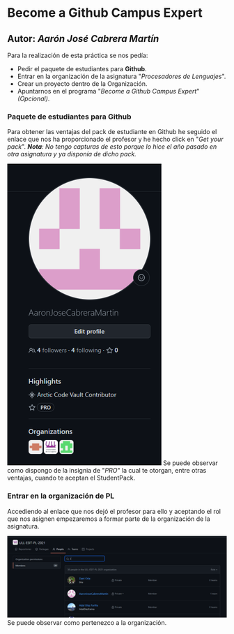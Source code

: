 # Become a Github Campus Expert

## **Autor**: _Aarón José Cabrera Martín_

Para la realización de esta práctica se nos pedía:
- Pedir el paquete de estudiantes para **Github**.
- Entrar en la organización de la asignatura "_Procesadores de Lenguajes_".
- Crear un proyecto dentro de la Organización.
- Apuntarnos en el programa "_Become a Github Campus Expert_" _(Opcional)_.


### Paquete de estudiantes para Github
Para obtener las ventajas del pack de estudiante en Github he seguido el enlace que nos ha proporcionado el profesor y he hecho click en "_Get your pack_". 
_**Nota**: No tengo capturas de esto porque lo hice el año pasado en otra asignatura y ya disponía de dicho pack._

![PerfilPro](/Capturas/perfilPro.PNG)
Se puede observar como dispongo de la insignia de "_PRO_" la cual te otorgan, entre otras ventajas, cuando te aceptan el StudentPack.

### Entrar en la organización de PL
Accediendo al enlace que nos dejó el profesor para ello y aceptando el rol que nos asignen empezaremos a formar parte de la organización de la asignatura.

![Organizacion](/Capturas/organizacion.PNG)
Se puede observar como pertenezco a la organización.
